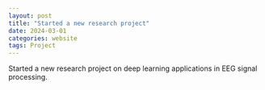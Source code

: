 ```yaml
---
layout: post
title: "Started a new research project"
date: 2024-03-01
categories: website
tags: Project
---
```


Started a new research project on deep learning applications in EEG signal processing. 